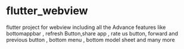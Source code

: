 # flutter_webview
 
flutter project for webview including all the Advance features like bottomappbar , refresh Button,share app , rate us button, forward and previous button , bottom menu , bottom model sheet and many more 
